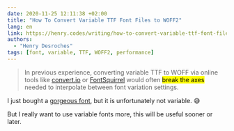 ```yaml
---
date: 2020-11-25 12:11:38 +02:00
title: "How To Convert Variable TTF Font Files to WOFF2"
lang: en
link: https://henry.codes/writing/how-to-convert-variable-ttf-font-files-to-woff2/
authors:
  - "Henry Desroches"
tags: [font, variable, TTF, WOFF2, performance]
---
```


> In previous experience, converting variable TTF to WOFF via online tools like [convert.io](http://convert.io/) or [FontSquirrel](https://www.fontsquirrel.com/tools/webfont-generator) would often <mark>break the axes</mark> needed to interpolate between font variation settings.

I just bought a [gorgeous font](https://ohnotype.co/fonts/coniferous), but it is unfortunately not variable. 😅

But I really want to use variable fonts more, this will be useful sooner or later.
